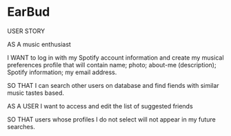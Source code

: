 # EarBud

USER STORY

AS A music enthusiast

I WANT to log in with my Spotify account information and create my musical preferences profile that will contain name; photo; about-me (description); Spotify information; my email address.

SO THAT I can search other users on database and find fiends with similar music tastes based.


AS A USER I want to access and edit the list of suggested friends

SO THAT users whose profiles I do not select will not appear in my future searches.

